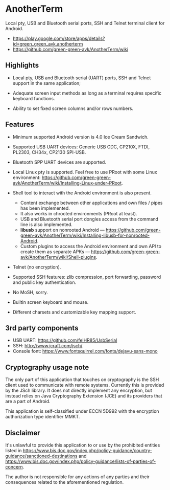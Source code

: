 # AnotherTerm

Local pty, USB and Bluetooth serial ports, SSH and Telnet terminal client for Android.

* <https://play.google.com/store/apps/details?id=green_green_avk.anotherterm>
* <https://github.com/green-green-avk/AnotherTerm/wiki>


## Highlights

* Local pty, USB and Bluetooth serial (UART) ports, SSH and Telnet support in the same application;

* Adequate screen input methods as long as a terminal requires specific keyboard functions.

* Ability to set fixed screen columns and/or rows numbers.


## Features

* Minimum supported Android version is 4.0 Ice Cream Sandwich.

* Supported USB UART devices: Generic USB CDC, CP210X, FTDI, PL2303, CH34x, CP2130 SPI-USB.

* Bluetooth SPP UART devices are supported.

* Local Linux pty is supported. Feel free to use PRoot with some Linux environment:
<https://github.com/green-green-avk/AnotherTerm/wiki/Installing-Linux-under-PRoot>.

* Shell tool to interact with the Android environment is also present.
   - Content exchange between other applications and own files / pipes has been implemented.
   - It also works in chrooted environments (PRoot at least).
   - USB and Bluetooth serial port dongles access from the command line is also implemented.
   - **libusb** support on nonrooted Android —
<https://github.com/green-green-avk/AnotherTerm/wiki/Installing-libusb-for-nonrooted-Android>.
   - Custom plugins to access the Android environment and own API to create them as separate APKs —
<https://github.com/green-green-avk/AnotherTerm/wiki/Shell-plugins>.

* Telnet (no encryption).

* Supported SSH features: zlib compression, port forwarding, password and public key authentication.

* No MoSH, sorry.

* Builtin screen keyboard and mouse.

* Different charsets and customizable key mapping support.


## 3rd party components

* USB UART: <https://github.com/felHR85/UsbSerial>
* SSH: <http://www.jcraft.com/jsch/>
* Console font: <https://www.fontsquirrel.com/fonts/dejavu-sans-mono>


## Cryptography usage note

The only part of this application that touches on cryptography is the SSH client used to
communicate with remote systems. Currently this is provided by the JSch library.
It does not directly implement any encryption,
but instead relies on Java Cryptography Extension (JCE) and its providers that are a part of Android.

This application is self-classified under ECCN 5D992 with the encryption authorization
type identifier MMKT.


## Disclaimer

It's unlawful to provide this application to or use by the prohibited entities listed in
<https://www.bis.doc.gov/index.php/policy-guidance/country-guidance/sanctioned-destinations>
and
<https://www.bis.doc.gov/index.php/policy-guidance/lists-of-parties-of-concern>.

The author is not responsible for any actions of any parties and their consequences
related to the aforementioned regulation.
